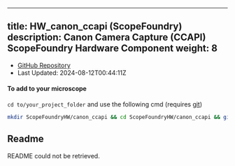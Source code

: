 
---
title: HW_canon_ccapi (ScopeFoundry)
description: Canon Camera Capture (CCAPI) ScopeFoundry Hardware Component
weight: 8
---
- [GitHub Repository](https://github.com/ScopeFoundry/HW_canon_ccapi)
- Last Updated: 2024-08-12T00:44:11Z

#### To add to your microscope 

`cd to/your_project_folder` and use the following cmd (requires [git](/docs/100_development/20_git/))

```bash
mkdir ScopeFoundryHW/canon_ccapi && cd ScopeFoundryHW/canon_ccapi && git init --initial-branch=master && git remote add upstream_ScopeFoundry https://github.com/ScopeFoundry/HW_canon_ccapi && git pull upstream_ScopeFoundry master && cd ../..
```

## Readme
README could not be retrieved.
